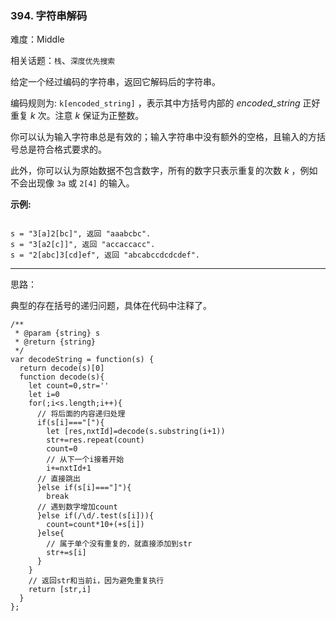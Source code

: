 ### 394. 字符串解码

难度：Middle

相关话题：`栈`、`深度优先搜索`

给定一个经过编码的字符串，返回它解码后的字符串。



编码规则为:  `k[encoded_string]` ，表示其中方括号内部的 *encoded_string*  正好重复 *k*  次。注意 *k*  保证为正整数。



你可以认为输入字符串总是有效的；输入字符串中没有额外的空格，且输入的方括号总是符合格式要求的。



此外，你可以认为原始数据不包含数字，所有的数字只表示重复的次数 *k*  ，例如不会出现像 `3a` 或 `2[4]` 的输入。



**示例:** 



```

s = "3[a]2[bc]", 返回 "aaabcbc".
s = "3[a2[c]]", 返回 "accaccacc".
s = "2[abc]3[cd]ef", 返回 "abcabccdcdcdef".
```



-----

思路：

典型的存在括号的递归问题，具体在代码中注释了。

```
/**
 * @param {string} s
 * @return {string}
 */
var decodeString = function(s) {
  return decode(s)[0]
  function decode(s){
    let count=0,str=''
    let i=0
    for(;i<s.length;i++){
      // 将后面的内容递归处理
      if(s[i]==="["){
        let [res,nxtId]=decode(s.substring(i+1))
        str+=res.repeat(count)
        count=0
        // 从下一个i接着开始
        i+=nxtId+1
      // 直接跳出
      }else if(s[i]==="]"){
        break
      // 遇到数字增加count
      }else if(/\d/.test(s[i])){
        count=count*10+(+s[i])
      }else{
        // 属于单个没有重复的，就直接添加到str
        str+=s[i]
      }
    }
    // 返回str和当前i，因为避免重复执行
    return [str,i]
  }
};
```

